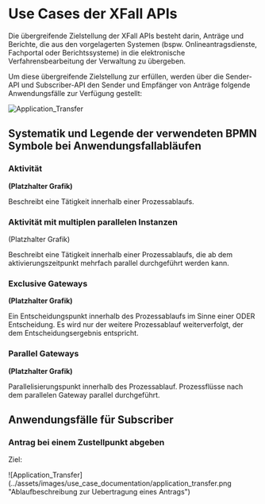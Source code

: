 # Use Cases der XFall APIs

Die übergreifende Zielstellung der XFall APIs besteht darin, Anträge und Berichte, die aus den vorgelagerten Systemen (bspw. Onlineantragsdienste, Fachportal oder Berichtssysteme) in die elektronische Verfahrensbearbeitung der Verwaltung zu übergeben.

Um diese übergreifende Zielstellung zur erfüllen, werden über die Sender-API und Subscriber-API den Sender und Empfänger von Anträge folgende Anwendungsfälle zur Verfügung gestellt:

![Application_Transfer](https://raw.githubusercontent.com/fiep-poc/fiep-poc/documentation/assets/images/use_case_documentation/Use_Case_Diagramm.png?token=AOHBJRKJHOP6P3QZ4BKPMXK6QNDHU "Use Case Diagramm der XFall APIs")

## Systematik und Legende der verwendeten BPMN Symbole bei Anwendungsfallabläufen

### Aktivität

**(Platzhalter Grafik)**

Beschreibt eine Tätigkeit innerhalb einer Prozessablaufs.

### Aktivität mit multiplen parallelen Instanzen

(Platzhalter Grafik)

Beschreibt eine Tätigkeit innerhalb einer Prozessablaufs, die ab dem aktivierungszeitpunkt mehrfach parallel durchgeführt werden kann.

### Exclusive Gateways

**(Platzhalter Grafik)**

Ein Entscheidungspunkt innerhalb des Prozessablaufs im Sinne einer ODER Entscheidung. Es wird nur der weitere Prozessablauf weiterverfolgt, der dem Entscheidungsergebnis entspricht.

### Parallel Gateways

**(Platzhalter Grafik)**

Parallelisierungspunkt innerhalb des Prozessablauf. Prozessflüsse nach dem parallelen Gateway parallel durchgeführt.

## Anwendungsfälle für Subscriber

### Antrag bei einem Zustellpunkt abgeben

Ziel: 

![Application_Transfer] (../assets/images/use_case_documentation/application_transfer.png "Ablaufbeschreibung zur Uebertragung eines Antrags")

